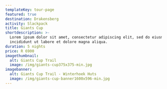 ```yaml
---
templateKey: tour-page
featured: true
destination: Drakensberg
activity: Slackpack
title: Giants Cup
shortdescription: >-
  Lorem ipsum dolor sit amet, consectetur adipiscing elit, sed do eiusmod tempor
  incididunt ut labore et dolore magna aliqua. 
duration: 5 nights
price: R 6900
imagethumbnail:
  alt: Giants Cup Trail
  image: /img/giants-cup375x375-min.jpg
imagebanner:
  alt: Giants Cup Trail - Winterhoek Huts
  image: /img/giants-cup-banner1600x596-min.jpg
---
```


